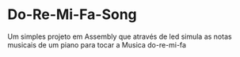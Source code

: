 # Do-Re-Mi-Fa-Song
Um simples projeto em Assembly que através de led simula as notas musicais de um piano para tocar a Musica do-re-mi-fa
